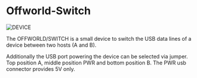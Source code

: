 # Offworld-Switch

![DEVICE](https://github.com/sonoCircuits/Offworld-Switch/blob/master/OFFWORLD-SWITCH%20IMAGES/IMG_2401.jpg)

The OFFWORLD/SWITCH is a small device to switch the USB data lines of a device between two hosts (A and B).

Additionally the USB port powering the device can be selected via jumper. Top position A, middle position PWR and bottom position B. The PWR usb connector provides 5V only.

